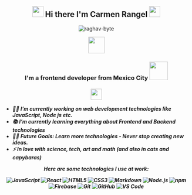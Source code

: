 <h2 align="Center">   <img src="https://media.giphy.com/media/ObNTw8Uzwy6KQ/giphy.gif" width="30px"> Hi there I'm Carmen Rangel <img src="https://media.giphy.com/media/WUlplcMpOCEmTGBtBW/giphy.gif" width="30"> </h3>
<p align="center"> <img src="https://komarev.com/ghpvc/?username=raghav-byte" alt="raghav-byte" /> </p>
<p align="center"> <img src="https://github.com/anathayna/anathayna/blob/master/assets/nyancat.gif?raw=1" width="45vw"/></p>

<h3 align="center"> I'm a  frontend developer from Mexico City <img src="https://media.giphy.com/media/VgCDAzcKvsR6OM0uWg/giphy.gif" width="50" /> <b><i><br><br><img src="https://media.giphy.com/media/j1sGG7gbue5o2gS31X/giphy.gif" width="30px"> </h3>

- 👨‍💻 I’m currently working on web development technologies like JavaScript, Node js etc.
- 📚 I’m currently learning everything about Frontend and Backend technologies 
- 💪🏼 Future Goals: Learn more technologies - Never stop creating new ideas.
- ⚡ In love with science, tech, art and math (and also in cats and capybaras)
  
  
<div align="center">
  <p>Here are some technologies I use at work:</p>
  <p>
    <img src="https://img.shields.io/badge/-JavaScript-%23F7DF1C?style=flat-square&logo=javascript&logoColor=000000&labelColor=%23F7DF1C&color=%23FFCE5A" alt="JavaScript"/>
    <img src="https://img.shields.io/badge/-React-61DAFB?style=flat-square&logo=react&logoColor=ffffff" alt="React"/>
    <img src="https://img.shields.io/badge/-HTML5-%23E44D27?style=flat-square&logo=html5&logoColor=ffffff" alt="HTML5"/>
    <img src="https://img.shields.io/badge/-CSS3-%231572B6?style=flat-square&logo=css3" alt="CSS3"/>
    <img src="https://img.shields.io/badge/-Markdown-000000?style=flat-square&logo=markdown" alt="Markdown"/>
    <img src="https://img.shields.io/badge/-Nodejs-339933?style=flat-square&logo=Node.js&logoColor=ffffff" alt="Node.js"/>
    <img src="https://img.shields.io/badge/-npm-CB3837?style=flat-square&logo=npm" alt="npm"/>
    <img src="https://img.shields.io/badge/-Firebase-FFCA28?style=flat-square&logo=firebase&logoColor=ffffff" alt="Firebase"/>
    <img src="https://img.shields.io/badge/-Git-%23F05032?style=flat-square&logo=git&logoColor=%23ffffff" alt="Git"/>
    <img src="https://img.shields.io/badge/-GitHub-181717?style=flat-square&logo=github" alt="GitHub"/>
    <img src="http://img.shields.io/badge/-VS%20Code-007ACC?style=flat-square&logo=visual-studio-code&logoColor=ffffff" alt="VS Code"/>
  </p>
</div>

